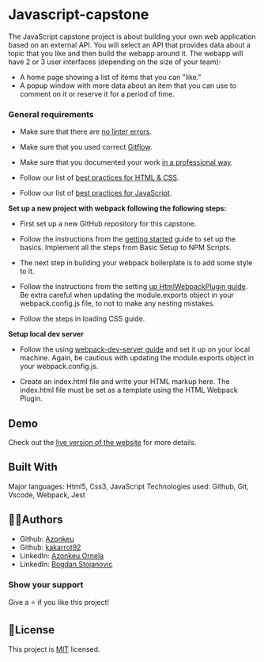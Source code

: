 # Javascript-capstone

The JavaScript capstone project is about building your own web application based on an external API. You will select an API that provides data about a topic that you like and then build the webapp around it. The webapp will have 2 or 3 user interfaces (depending on the size of your team):

- A home page showing a list of items that you can "like."
- A popup window with more data about an item that you can use to comment on it or reserve it for a period of time.

### General requirements

- Make sure that there are [no linter errors](https://github.com/microverseinc/linters-config).

- Make sure that you used correct [Gitflow](https://github.com/microverseinc/curriculum-transversal-skills/blob/main/git-github/articles/gitflow.md).

- Make sure that you documented your work [in a professional way](https://github.com/microverseinc/curriculum-transversal-skills/blob/main/documentation/articles/professional_repo_rules.md).
  
- Follow our list of [best practices for HTML & CSS](https://github.com/microverseinc/curriculum-html-css/blob/main/articles/html_css_best_practices.md).
  
- Follow our list of [best practices for JavaScript](https://github.com/microverseinc/curriculum-html-css/blob/main/articles/javascript_best_practices.md).

**Set up a new project with webpack following the following steps:**

   - First set up a new GitHub repository for this capstone.

   - Follow the instructions from the [getting started](https://webpack.js.org/guides/getting-started/#basic-setup) guide to set up the basics. Implement all the steps from Basic Setup to NPM Scripts.

   - The next step in building your webpack boilerplate is to add some style to it.

   - Follow the instructions from the setting [up HtmlWebpackPlugin guide](https://webpack.js.org/guides/output-management/#setting-up-htmlwebpackplugin). Be extra careful when updating the module.exports object in your webpack.config.js file, to not to make any nesting mistakes.

   - Follow the steps in loading CSS guide.

   **Setup local dev server** 
   - Follow the using [webpack-dev-server guide](https://webpack.js.org/guides/development/#using-webpack-dev-server) and set it up on your local machine. Again, be cautious with updating the module.exports object in your webpack.config.js.

   - Create an index.html file and write your HTML markup here. The index.html file must be set as a template using the HTML Webpack Plugin.



## Demo
Check out the [live version of the website](https://azonkeu.github.io/Javascript-capstone/) for more details.

## Built With
Major languages: Html5, Css3, JavaScript
Technologies used: Github, Git, Vscode, Webpack, Jest

## 🧑👩Authors

- Github: [Azonkeu](https://github.com/Azonkeu)
- Github: [kakarrot92](https://github.com/kakarrot92)
- LinkedIn: [Azonkeu Ornela](https://www.linkedin.com/in/azonkeu-ornela-software-developer/)
- LinkedIn: [Bogdan Stojanovic](https://www.linkedin.com/in/bogdan-stojanovic-97829b136/)

### Show your support
Give a ⭐️ if you like this project!

## 📝License
This project is [MIT](https://github.com/Azonkeu/Javascript-capstone/blob/main/LICENSE) licensed.

